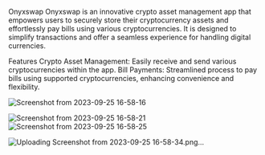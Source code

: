 Onyxswap
Onyxswap is an innovative crypto asset management app that empowers users to securely store their cryptocurrency assets and effortlessly pay bills using various cryptocurrencies. It is designed to simplify transactions and offer a seamless experience for handling digital currencies.

Features
Crypto Asset Management: Easily receive and send various cryptocurrencies within the app.
Bill Payments: Streamlined process to pay bills using supported cryptocurrencies, enhancing convenience and flexibility.


![Screenshot from 2023-09-25 16-58-16](https://github.com/afolabidamilare08/OnyxWeb/assets/66940336/4146183e-109b-4984-85b0-57b730763fb2)

![Screenshot from 2023-09-25 16-58-21](https://github.com/afolabidamilare08/OnyxWeb/assets/66940336/44ba24a5-8fde-4f16-9d9f-4a826ba9dd90)
![Screenshot from 2023-09-25 16-58-25](https://github.com/afolabidamilare08/OnyxWeb/assets/66940336/5e302fc4-b11d-46b1-a816-11e23bb684e1)

![Uploading Screenshot from 2023-09-25 16-58-34.png…]()
